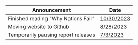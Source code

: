| Announcement | Date |
| --- | --- |
| Finished reading "Why Nations Fail" | [10/30/2023](https://github.com/coolnikitav/nikitas-notebook/blob/main/books/why-nations-fail.md) |
| Moving website to Github |  [8/28/2023](https://github.com/coolnikitav/nikitas-notebook/blob/main/announcements/moving-website-to-github.md) | 
| Temporarily pausing report releases | [7/3/2023](https://github.com/coolnikitav/nikitas-notebook/blob/main/announcements/temporarily-pausing-reports.md) |
